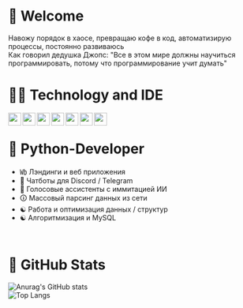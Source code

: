 # 🙋 Welcome

Навожу порядок в хаосе, превращаю кофе в код, автоматизирую процессы, постоянно развиваюсь<br>
Как говорил дедушка Джопс: "Все в этом мире должны научиться программировать, потому что программирование учит думать"
<br>
# 👨‍💻 Technology and IDE
<img align="left" width="26px" src="https://img.icons8.com/color/344/python--v1.png">
<img align="left" width="26px" src="https://img.icons8.com/color/344/pycharm.png">
<img align="left" width="26px" src="https://img.icons8.com/color/344/django.png">
<img align="left" width="26px" src="https://img.icons8.com/fluency/344/sublime-text.png">
<img align="left" width="26px" src="https://img.icons8.com/color/344/html-5--v1.png">
<img align="left" width="26px" src="https://img.icons8.com/dusk/344/css3.png">
<img align="left" width="26px" src="https://img.icons8.com/color/344/mysql-logo.png">

<br />

# 🐍 Python-Developer  
- ㏝ Лэндинги и веб приложения<br>
- 🤖 Чатботы для Discord / Telegram<br>
- 🦾 Голосовые ассистенты с иммитацией ИИ <br>
- 🛈 Массовый парсинг данных из сети <br>
- ☯ Работа и оптимизация данных / структур<br>
- ☯ Алгоритмизация и MySQL<br>

<br>

# 🙂 GitHub Stats

![Anurag's GitHub stats](https://github-readme-stats.vercel.app/api?username=StacLigasfolf&show_icons=true&theme=radical&text_color='purple')
<br>
![Top Langs](https://github-readme-stats.vercel.app/api/top-langs/?username=StacLigasfolf&layout=compact&text_color='purple'&title_color='purple'&border_color='purple')
<br>






